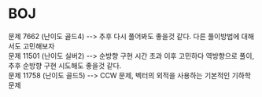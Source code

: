# BOJ
문제 7662 (난이도 골드4) --> 추후 다시 풀어봐도 좋을것 같다. 다른 풀이방법에 대해서도 고민해보자 <br>
문제 11501 (난이도 실버2) --> 순방향 구현 시간 초과 이후 고민하다 역방향으로 풀이, 추후 순방향 구현 시도해도 좋을것 같다. <br>
문제 11758 (난이도 골드5) --> CCW 문제, 벡터의 외적을 사용하는 기본적인 기하학 문제 <br>
